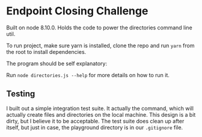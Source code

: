# Endpoint Closing Challenge

Built on node 8.10.0. Holds the code to power the directories command line util.

To run project, make sure yarn is installed, clone the repo and run `yarn` from the root to install dependencies.

The program should be self explanatory:

Run `node directories.js --help` for more details on how to run it.

## Testing

I built out a simple integration test suite. It actually the command, which
will actually create files and directories on the local machine. This design is
a bit dirty, but I believe it to be acceptable. The test suite does clean up after
itself, but just in case, the playground directory is in our `.gitignore` file.
